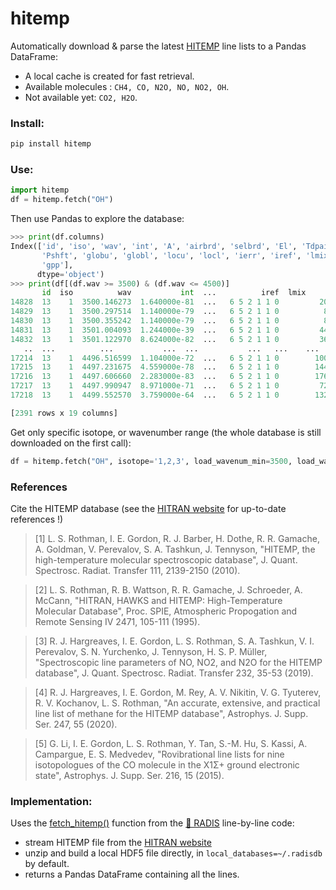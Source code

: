 # hitemp

Automatically download &amp; parse the latest [HITEMP](https://hitran.org/hitemp/) line 
lists to a Pandas DataFrame: 
- A local cache is created for fast retrieval. 
- Available molecules : ``CH4, CO, N2O, NO, NO2, OH``.
- Not available yet: ``CO2, H2O``.

### Install:

```bash
pip install hitemp
```

### Use:

```python
import hitemp
df = hitemp.fetch("OH")
```

Then use Pandas to explore the database:

```python
>>> print(df.columns)
Index(['id', 'iso', 'wav', 'int', 'A', 'airbrd', 'selbrd', 'El', 'Tdpair',
       'Pshft', 'globu', 'globl', 'locu', 'locl', 'ierr', 'iref', 'lmix', 'gp',
       'gpp'],
      dtype='object')
>>> print(df[(df.wav >= 3500) & (df.wav <= 4500)]
       id  iso          wav           int  ...          iref  lmix     gp    gpp
14828  13    1  3500.146273  1.640000e-81  ...   6 5 2 1 1 0         20.0   24.0
14829  13    1  3500.297514  1.140000e-79  ...   6 5 2 1 1 0          8.0    4.0
14830  13    1  3500.355242  1.140000e-79  ...   6 5 2 1 1 0          8.0    4.0
14831  13    1  3501.004093  1.244000e-39  ...   6 5 2 1 1 0         44.0   40.0
14832  13    1  3501.122970  8.624000e-82  ...   6 5 2 1 1 0         36.0   32.0
   ..  ...          ...           ...  ...           ...   ...    ...    ...
17214  13    1  4496.516599  1.104000e-72  ...   6 5 2 1 1 0        100.0  100.0
17215  13    1  4497.231675  4.559000e-78  ...   6 5 2 1 1 0        144.0  144.0
17216  13    1  4497.606660  2.283000e-83  ...   6 5 2 1 1 0        176.0  176.0
17217  13    1  4497.990947  8.971000e-71  ...   6 5 2 1 1 0         72.0   72.0
17218  13    1  4499.552570  3.759000e-64  ...   6 5 2 1 1 0        132.0  128.0

[2391 rows x 19 columns]
```

Get only specific isotope, or wavenumber range (the whole database is still downloaded 
on the first call):

```python
df = hitemp.fetch("OH", isotope='1,2,3', load_wavenum_min=3500, load_wavenum_max=4500)
```

### References

Cite the HITEMP database (see the [HITRAN website](https://hitran.org/hitemp/) for up-to-date references !)

> [1] L. S. Rothman, I. E. Gordon, R. J. Barber, H. Dothe, R. R. Gamache, A. Goldman, V. Perevalov, S. A. Tashkun, J. Tennyson, "HITEMP, the high-temperature molecular spectroscopic database", J. Quant. Spectrosc. Radiat. Transfer 111, 2139-2150 (2010).

> [2] L. S. Rothman, R. B. Wattson, R. R. Gamache, J. Schroeder, A. McCann, "HITRAN, HAWKS and HITEMP: High-Temperature Molecular Database", Proc. SPIE, Atmospheric Propogation and Remote Sensing IV 2471, 105-111 (1995).

> [3] R. J. Hargreaves, I. E. Gordon, L. S. Rothman, S. A. Tashkun, V. I. Perevalov, S. N. Yurchenko, J. Tennyson, H. S. P. Müller, "Spectroscopic line parameters of NO, NO2, and N2O for the HITEMP database", J. Quant. Spectrosc. Radiat. Transfer 232, 35-53 (2019).

> [4] R. J. Hargreaves, I. E. Gordon, M. Rey, A. V. Nikitin, V. G. Tyuterev, R. V. Kochanov, L. S. Rothman, "An accurate, extensive, and practical line list of methane for the HITEMP database", Astrophys. J. Supp. Ser. 247, 55 (2020).

> [5] G. Li, I. E. Gordon, L. S. Rothman, Y. Tan, S.-M. Hu, S. Kassi, A. Campargue, E. S. Medvedev, "Rovibrational line lists for nine isotopologues of the CO molecule in the X1Σ+ ground electronic state", Astrophys. J. Supp. Ser. 216, 15 (2015).


### Implementation:

Uses the [fetch_hitemp()](https://radis.readthedocs.io/en/latest/source/radis.io.hitemp.html) 
function from the [🌱 RADIS](http://radis.github.io/) line-by-line code: 
- stream HITEMP file from the [HITRAN website](https://hitran.org/hitemp/) 
- unzip and build a local HDF5 file directly, in ``local_databases=~/.radisdb`` by default.
- returns a Pandas DataFrame containing all the lines.
